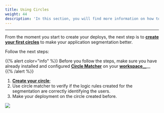```yaml
---
title: Using Circles
weight: 44
description: 'In this section, you will find more information on how to use circles.'
---
```


---

From the moment you start to create your deploys, the next step is to [**create your first circles**](../../../../../reference/circles#how-to-create-circles) to make your application segmentation better.

Follow the next steps:

{{% alert color="info" %}}
Before you follow the steps, make sure you have already installed and configured [**Circle Matcher**](../../../reference/circle-matcher) on your [**workspace**__](defining-a-workspace/)__
{{% /alert %}}

1. [**Create your circle**](../reference/circles#how-to-create-circles);
2. Use circle matcher to verify if the logic rules created for the segmentation are correctly identifying the users.
3. Make your deployment on the circle created before.

![](//using-circles.gif)
